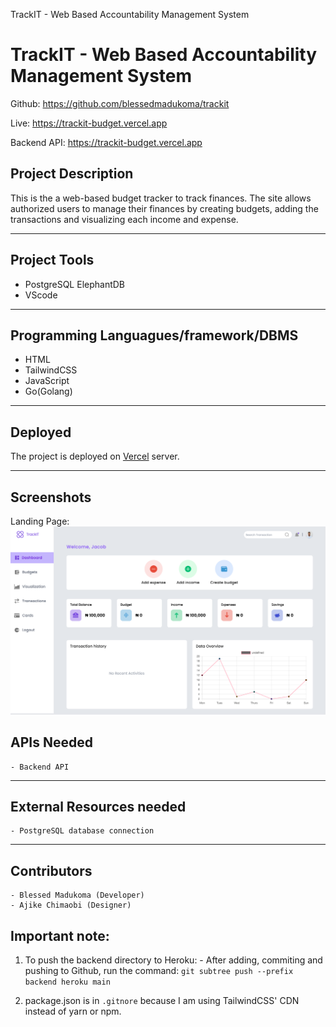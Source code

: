 TrackIT - Web Based Accountability Management System





# TrackIT - Web Based Accountability Management System
Github: https://github.com/blessedmadukoma/trackit

Live: https://trackit-budget.vercel.app

Backend API: https://trackit-budget.vercel.app

## Project Description
This is the a web-based budget tracker to track finances. The site allows authorized users to manage their finances by creating budgets, adding the transactions and visualizing each income and expense.
<hr>

## Project Tools
   - PostgreSQL ElephantDB
   - VScode
<hr>

## Programming Languagues/framework/DBMS
 - HTML
 - TailwindCSS
 - JavaScript
 - Go(Golang)
<hr>

## Deployed
 The project is deployed on [Vercel](https://trackit-budget.vercel.app) server.
<hr>

## Screenshots

Landing Page:
![Landing page](frontend/assets/imgs/trackit-budget-dashboard.png)

## APIs Needed
    - Backend API
<hr>

## External Resources needed
    - PostgreSQL database connection
<hr>

## Contributors
    - Blessed Madukoma (Developer)
    - Ajike Chimaobi (Designer)

## Important note:
1. To push the backend directory to Heroku:
        - After adding, commiting and pushing to Github, run the command: `git subtree push --prefix backend heroku main`

2. package.json is in `.gitnore` because I am using TailwindCSS' CDN instead of yarn or npm.